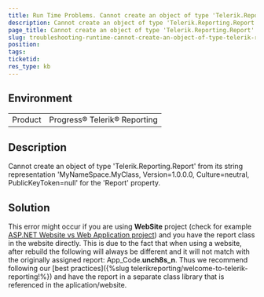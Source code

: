 ```yaml
---
title: Run Time Problems. Cannot create an object of type 'Telerik.Reporting.Report' from its string representation.
description: Cannot create an object of type 'Telerik.Reporting.Report' from its string representation 'MyNameSpace.MyClass, Version=1.0.0.0, Culture=neutral, PublicKeyToken=null' for the 'Report' property.
page_title: Cannot create an object of type 'Telerik.Reporting.Report' from its string representation.
slug: troubleshooting-runtime-cannot-create-an-object-of-type-telerik-reporting-report-from-its-string-representation
position: 
tags: 
ticketid: 
res_type: kb
---
```


## Environment
<table>
	<tr>
		<td>Product</td>
		<td>Progress® Telerik® Reporting</td>
	</tr>
</table>


## Description
Cannot create an object of type 'Telerik.Reporting.Report' from its string representation 'MyNameSpace.MyClass, Version=1.0.0.0, Culture=neutral, PublicKeyToken=null' for the 'Report' property.

## Solution
This error might occur if you are using __WebSite__ project (check for example [ASP.NET Website vs Web Application project](https://www.c-sharpcorner.com/uploadfile/kalisk/Asp-Net-website-vs-web-application-project/)) and you have the report class in the website directly. This is due to the fact that when using a website, after rebuild the following will always be different and it will not match with the originally assigned report: App_Code.**unch8s_n**. Thus we recommend following our [best practices]({%slug telerikreporting/welcome-to-telerik-reporting!%}) and have the report in a separate class library that is referenced in the aplication/website.
